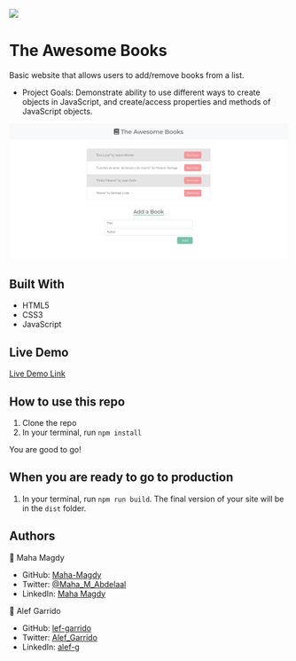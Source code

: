 ![](https://img.shields.io/badge/Microverse-blueviolet)

# The Awesome Books

Basic website that allows users to add/remove books from a list. 

- Project Goals: Demonstrate ability to use different ways to create objects in JavaScript, and create/access properties and methods of JavaScript objects.

![screenshot](/App-screenshoot.png)

## Built With

- HTML5
- CSS3
- JavaScript

## Live Demo

[Live Demo Link](https://alef-garrido.github.io/theAwesomeBooks/)

## How to use this repo

1. Clone the repo
2. In your terminal, run `npm install`


You are good to go! 

## When you are ready to go to production

1. In your terminal, run `npm run build`. The final version of your site will be in the `dist` folder.


## Authors

👤 Maha Magdy 
- GitHub: [Maha-Magdy](https://github.com/Maha-Magdy) 
- Twitter: [@Maha_M_Abdelaal](https://twitter.com/Maha_M_Abdelaal) 
- LinkedIn: [Maha Magdy](https://www.linkedin.com/in/maha-magdy-abdelaal/) 

👤 Alef Garrido

- GitHub: [lef-garrido](https://github.com/alef-garrido)
- Twitter: [Alef_Garrido](https://twitter.com/Alef_Garrido)
- LinkedIn: [alef-g](https://www.linkedin.com/in/alef-g/)
